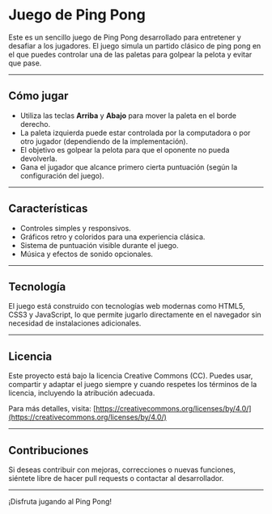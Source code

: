 # Juego de Ping Pong

Este es un sencillo juego de Ping Pong desarrollado para entretener y desafiar a los jugadores. El juego simula un partido clásico de ping pong en el que puedes controlar una de las paletas para golpear la pelota y evitar que pase.

---

## Cómo jugar

- Utiliza las teclas **Arriba** y **Abajo** para mover la paleta en el borde derecho.
- La paleta izquierda puede estar controlada por la computadora o por otro jugador (dependiendo de la implementación).
- El objetivo es golpear la pelota para que el oponente no pueda devolverla.
- Gana el jugador que alcance primero cierta puntuación (según la configuración del juego).

---

## Características

- Controles simples y responsivos.
- Gráficos retro y coloridos para una experiencia clásica.
- Sistema de puntuación visible durante el juego.
- Música y efectos de sonido opcionales.

---

## Tecnología

El juego está construido con tecnologías web modernas como HTML5, CSS3 y JavaScript, lo que permite jugarlo directamente en el navegador sin necesidad de instalaciones adicionales.

---

## Licencia

Este proyecto está bajo la licencia Creative Commons (CC). Puedes usar, compartir y adaptar el juego siempre y cuando respetes los términos de la licencia, incluyendo la atribución adecuada.

Para más detalles, visita: [https://creativecommons.org/licenses/by/4.0/](https://creativecommons.org/licenses/by/4.0/)

---

## Contribuciones

Si deseas contribuir con mejoras, correcciones o nuevas funciones, siéntete libre de hacer pull requests o contactar al desarrollador.

---

¡Disfruta jugando al Ping Pong!
